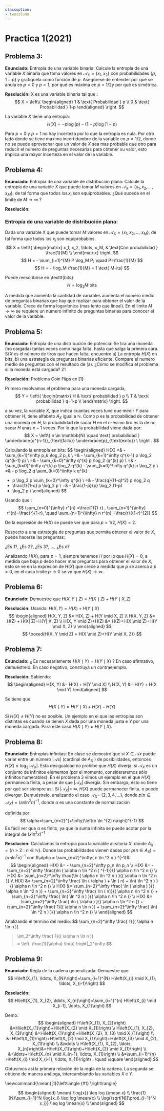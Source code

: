 ```yaml
---
classoption:
- twocolumn
---
```


<!-- Libros de referencia: [1]: Elements of information theory de T. Cover -->


# Practica 1(2021)

## Problema 3:
**Enunciado:**
Entropía de una variable binaria: Calcule la entropía de una variable $X$ binaria que toma valores en $\mathcal{A}_{X}=\left\{x_{1}, x_{2}\right\}$ con probabilidades $\{p, 1-p\}$ y grafiquela como función de $p$. Asegúrese de entender por qué se anula en $p=0$ y $p=1$, por qué es máxima en $p=1 / 2 \mathrm{y}$ por qué es simétrica.

**Resolución:**
X es una variable binaria tal que :
$$
X = \left\{ 
\begin{aligned}
1 & \text{ Probabilidad } p \\
0 & \text{ Probabilidad } 1-p
\end{aligned} \right.
$$

La variable $X$ tiene una entropía:
$$
H(X) = -p \log(p) - (1-p) \log (1-p)
$$

Para $p=0$ y $p=1$ no hay incerteza por lo que la entropía es nula. Por otro lado donde se tiene máxima incertidumbre de la variable en $p=1/2$, donde no se puede aprovechar que un valor de $X$ sea mas probable que otro para reducir el numero de preguntas necesarias para obtener su valor, esto implica una mayor incerteza en el valor de la variable.

## Problema 4: 
**Enunciado:**
Entropía de una variable de distribución plana: Calcule la entropía de una variable $X$ que puede tomar $M$ valores en $\mathcal{A}_{X}=\left\{x_{1}, x_{2}, \ldots, x_{M}\right\}$, de tal forma que todos $\operatorname{los} x_{i}$ son equiprobables. ¿Qué sucede en el limite de $M \rightarrow \infty$ ?

**Resolución:**
### Entropía de una variable de distribución plana:

Dada una variable $X$ que puede tomar $M$ valores en $\mathcal{A}_{X}=\left\{x_{1}, x_{2}, \ldots, x_{M}\right\}$, de tal forma que todos  los $x_{i}$ son equiprobables.
$$
X = \left\{ 
\begin{matrix}
x_1, x_2, \ldots, x_M, & \text{Con probabilidad } \frac{1}{M} \\
\end{matrix} \right.
$$
$$
H = - \sum_{i=1}^{M} P \log_M P; \quad P=\frac{1}{M}
$$
$$
H = - \log_M \frac{1}{M} = 1 \text{ M-its}
$$

Puede reescribirse en \texttt{bits}:
$$
H = \log_2 M \text{ bits}
$$

A medida que aumenta la cantidad de variables aumenta el numero medio de preguntas binarias que hay que realizar para obtener el valor de la variable. Crece de forma logarítmica (mas lento que lineal). En el limite $M \rightarrow \infty$ se requiere un numero infinito de preguntas binarias para conocer el valor de la variable.

## Problema 5:
**Enunciado:**
Entropía de una distribución de potencia: Se tira una moneda (no cargada) tantas veces como
haga falta, hasta que salga la primera cara. $\operatorname{Si} X$ es el número de tiros que hacen falta, encuentre
a) La entropía $H(X)$ en bits,
b) una estrategia de preguntas binarias eficiente. Compare el numero medio de preguntas con el resultado de (a).
¿Cómo se modifica el problema si la moneda está cargada?
21

**Resolución:**
Problema Coin Flips en [1]:

Primero resolvamos el problema para una moneda cargada, 
$$
Y = \left\{ 
\begin{matrix}
H & \text{ probabilidad } p \\
T & \text{ probabilidad } q=1-p \\
\end{matrix} \right.
$$

a su vez, la variable $X$, que indica cuantas veces tuve que medir $Y$ para obtener $H$, tiene alfabeto $A_X$ igual a $\mathbb{N}$. Como p es la probabilidad de obtener una moneda en $H$, la probabilidad de sacar $H$ en el $n$-ésimo tiro es la de no sacar $H$ unas $n-1$ veces. Por lo que la probabilidad viene dada por:
$$
X = \left\{ 
n \in \mathbb{N} \quad \text{ probabilidad } \underbrace{q^{n-1}}_{\text{fallo}}
\underbrace{p}_{\text{exito}} \
\right .
$$

Calculando la entropía en bits:
$$
\begin{aligned}
H(X) =& - \sum_{k=1}^\infty p_k \log_2 p_k \\
=& - \sum_{k=1}^\infty q^{k-1} p \log_2 (q^{k-1} p) \\
=& - \sum_{k=0}^\infty q^{k} p \log_2 (q^{k} p)  \\
=& - \sum_{k=0}^\infty q^{k} p \log_2 q^{k} - \sum_{k=0}^\infty q^{k} p \log_2 p  \\
=& - p \log_2 q \sum_{k=0}^\infty k q^{k}
   - p \log_2 p \sum_{k=0}^\infty q^{k}  \\
=& - \frac{q}{(1-q)^2} p \log_2 q 
   - \frac{1}{1-q} p \log_2 p  \\
=& - \frac{1-p}{p} \log_2 (1-p)
   - \log_2 p  \\
\end{aligned}
$$

Usando que : 
$$
\sum_{n=0}^{\infty} r^{n}
=\frac{1}{1-r} , \sum_{n=1}^{\infty} r^{n}=\frac{r}{1-r}, 
\quad 
\sum_{n=1}^{\infty} n r^{n}
=\frac{r}{(1-r)^{2}}
$$

De la expresión de $H(X)$ se puede ver que para $p=1/2$, $H(X)=2$.

Respecto a una estrategia de preguntas que permita obtener el valor de $X$, puede hacerse las preguntas:

¿Es 1?, ¿Es 2?, ¿Es 3?, ..., ¿Es n?

Analizando $H(X)$, para $p=1$, siempre tenemos $H$ por lo que $H(X)=0$, a medida que baja $p$ debo hacer mas preguntas para obtener el valor de $X$, esto se ve en la expresión de $H(X)$ que crece a medida que $p$ se acerca a $p=0$, en el caso limite $p \rightarrow 0$ se ve que  $H(X) \rightarrow \infty$.

## Problema 6:
**Enunciado:**
Demuestre que $H(X, Y \mid Z)=H(X \mid Z)+H(Y \mid X, Z)$

**Resolución:**
Usando: $H(X,Y) = H(X) + H(Y \mid X)$
$$
\begin{aligned}
H(X, Y, Z) &= H(X, Z) + H(Y \mid X, Z)  \\
H(X, Y, Z) &= H(Z) + H(X| Z)+H(Y| X, Z) \\
H(X, Y \mid Z)+H(Z) &= H(Z)+H(X \mid Z)+H(Y \mid X, Z) \\
\end{aligned}
$$
$$
\boxed{H(X, Y \mid Z) = H(X \mid Z)+H(Y \mid X, Z)}
$$


## Problema 7:
**Enunciado:**
${ }_{6}$ Es necesariamente $H(X \mid Y)=H(Y \mid X)$ ? En caso afirmativo, demuéstrelo. En caso negativo, construya un contraejemplo.

**Resolución:**
Sabiendo:
$$
\begin{aligned}
H(X, Y) &= H(X) + H(Y \mid X) \\
H(X, Y) &= H(Y) + H(X \mid Y) 
\end{aligned}
$$

Se tiene que:
$$
H(X \mid Y) = H(Y \mid X) + H(X) - H(Y)
$$

Si $H(X) \neq H(Y)$ no es posible. Un ejemplo en el que las entropías son distintas es cuando se tienen $X$ dada por una moneda justa e $Y$ por una moneda cargada. Para este caso $H(X \mid Y) \neq H(Y \mid X)$.

## Problema 8:
**Enunciado:**
Entropías infinitas: En clase se demostró que si $X \in \mathcal{A} x$ puede variar entre un número $|\mathcal{A} x|$ (cardinal de $A_{X}$ ) de posibilidades, entonces $H(X) \leq \log _{2}\left|\mathcal{A}_{X}\right|$. Esta desigualdad no prohíbe que $H(X)$ diverja, si $\mathcal{A}_{X}$ es un conjunto de infinitos elementos (por el momento, consideraremos sólo infinitos numerables). En el problema 3 vimos un ejemplo en el que $H(X)$ permanecía finita, a pesar de que $\left|\mathcal{A}_{X}\right|$ divergía. Sin embargo, ésto no tiene por qué ser siempre asi. Si $\left|\mathcal{A}_{X}\right|=$ $\infty, H(X)$ puede permanecer finita, o puede diverger. Demuéstrelo, analizando el caso $\mathcal{A}_{X}=$ $\{2,3,4, \ldots\}$, donde $p\left(n \in \mathcal{A}_{X}\right)=\left(\mathrm{a} n \ln ^{2} n\right)^{-1}$, donde $\alpha$ es una constante de normalización

definida por
$$
\alpha=\sum_{n=2}^{+\infty}\left(n \ln ^{2} n\right)^{-1}
$$
Es fácil ver que $\alpha$ es finito, ya que la suma infinita se puede acotar por la integral de $\left(x \ln ^{2} x\right)^{-1}$

**Resolucion:**
Calculamos la entropía para la variable aleatoria $X$, donde $A_X = \left\lbrace n>2: n \in \mathbb{N} \right\rbrace$. Donde las probabilidades vienen dadas por $p(n \in A_X) = ( \alpha n \ln ^2 n ) ^{-1}$ con $\alpha = \sum_{n=2}^\infty( n \ln ^2 n ) ^{-1}$:
$$
\begin{aligned}
H(X) &= - \sum_{n=2}^\infty p_n \ln p_n \\
H(X) &= -\sum_{n=2}^\infty \frac{\ln ( \alpha n \ln ^2 n ) ^{-1}}{( \alpha n \ln ^2 n )}  \\
H(X) &= \sum_{n=2}^\infty \frac{\ln ( \alpha n \ln ^2 n ) }{( \alpha n \ln ^2 n )} \\
H(X) &= \sum_{n=2}^\infty \frac{ \ln ( \alpha ) + \ln ( n) + \ln( \ln ^2 n ) }{( \alpha n \ln ^2 n )} \\
H(X) &= \sum_{n=2}^\infty \frac{ \ln ( \alpha ) }{( \alpha n \ln ^2 n )}  + \sum_{n=2}^\infty  \frac{ \ln ( n)}{( \alpha n \ln ^2 n )} + \sum_{n=2}^\infty \frac{ \ln( \ln ^2 n ) }{( \alpha n \ln ^2 n )} \\
H(X) &= \sum_{n=2}^\infty \frac{ \ln ( \alpha ) }{( \alpha n \ln ^2 n )}  + \sum_{n=2}^\infty  \frac{ 1}{( \alpha n \ln n )} + \sum_{n=2}^\infty \frac{ \ln( \ln ^2 n ) }{( \alpha n \ln ^2 n )} \\
\end{aligned}
$$

Analizando el termino del medio:
$$
\sum_{n=2}^\infty  \frac{ 1}{( \alpha n \ln n )} 
> \int_2^\infty \frac{ 1}{( \alpha n \ln n )} 
$$
$$
= \left. \frac{1}{\alpha} \ln(u) \right|_2^\infty
$$

## Problema 9:
**Enunciado:**
Regla de la cadena generalizada: Demuestre que
$$
H\left(X_{1}, \ldots, X_{N}\right)=\sum_{i=1}^{N} H\left(X_{i} \mid X_{1}, \ldots, X_{i-1}\right)
$$

**Resolución:**
$$
H\left(X_{1}, X_{2}, \ldots, X_{n}\right)=\sum_{i=1}^{n} H\left(X_{i} \mid X_{i-1}, \ldots, X_{1}\right)
$$

Demo: 
$$
\begin{aligned}
H\left(X_{1}, X_{2}\right) &=H\left(X_{1}\right)+H\left(X_{2} \mid X_{1}\right) \\
H\left(X_{1}, X_{2}, X_{3}\right) &=H\left(X_{1}\right)+H\left(X_{2}, X_{3} \mid X_{1}\right) \\
&=H\left(X_{1}\right)+H\left(X_{2} \mid X_{1}\right)+H\left(X_{3} \mid X_{2}, X_{1}\right) \\
&\vdots \\
H\left(X_{1}, X_{2}, \ldots, X_{n}\right)&=H\left(X_{1}\right)+H\left(X_{2} \mid X_{1}\right) \\
&+\ldots+H\left(X_{n} \mid X_{n-1}, \ldots, X_{1}\right) \\
&=\sum_{i=1}^{n} H\left(X_{i} \mid X_{i-1}, \ldots, X_{1}\right) . \quad \square
\end{aligned}
$$

Obtuvimos así la primera relación de la regla de la cadena. La segunda se obtiene de manera análoga,
intercambiando las variables $X$ e $Y$.

\newcommand{\mean}[1]{\left\langle {#1} \right\rangle}

$$
\begin{aligned}
   \mean{ \log{x}}  \leq log {\mean x} \\
   \frac{1}{N}\sum_{i=1}^N \log{x_i} \leq log \mean{x} \\
   \log{\sqrt[N]{\prod_{i=1}^N x_i}} \leq log \mean{x} \\
\end{aligned}
$$

